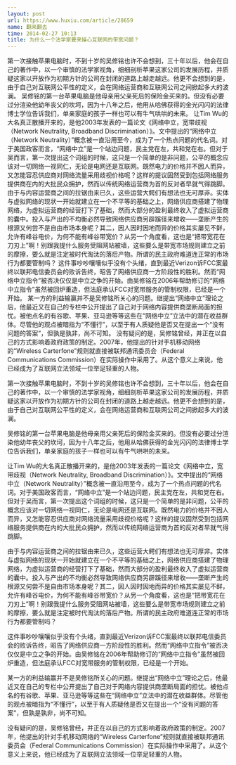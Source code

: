 ```yaml
---
layout: post
url: https://www.huxiu.com/article/28659
name: 翻来翻去
time: 2014-02-27 10:13
title: 为什么一个法学家要来操心互联网的带宽问题？
---
```

第一次接触苹果电脑时，不到十岁的吴修铭也许不会想到，三十年以后，他会在自己的著作中，以一个审慎的法学家视角，细细剖析苹果这家公司的发展历程，并质疑这家以开放作为初期方针的公司在封闭的道路上越走越远。他更不会想到的是，由于自己对互联网公平性的定义，会在网络运营商和互联网公司之间掀起多大的波澜。 吴修铭的第一台苹果电脑是他母亲用父亲死后的保险金买来的。但没有必要过分渲染他幼年丧父的坎坷，因为十八年之后，他用从哈佛获得的金光闪闪的法律博士学位告诉我们，单亲家庭的孩子一样也可以有牛气哄哄的未来。 让Tim Wu的大名真正散播开来的，是他2003年发表的一篇论文《网络中立，宽带歧视（Network Neutrality, Broadband Discrimination）》。文中提出的“网络中立（Network Neutrality）”概念被一直沿用至今，成为了一个热点问题的代名词。对于美国政客而言，“网络中立”是一个站边问题，民主党在左，共和党在右。但对于吴而言，第一次提出这个词组的时候，这只是一个简单的是非问题，公平的概念应该对一切网络一视同仁，无论是电网还是互联网。既然电力的价格并不因人而异，又怎能容忍供应商对网络流量采用歧视价格呢？这样的提议固然受到包括网络服务提供商在内的大批民众拥护，然而以传统网络运营商为首的反对者早就气得跳脚。 由于与内容运营商之间的拉锯由来已久，这些运营大鳄们有想法也无可厚非。实体与虚拟网络的现状一开始就建立在一个不平等的基础之上，网络供应商搭建了物理网络，为虚拟运营商的经营打下了基础，然而大部分的盈利最终收入了虚拟运营商的囊中。投入与产出的不均衡必然导致网络供应商另辟蹊径来增收——垄断产生的根源又何尝不是自由市场本身呢？其二，因人因时因地而异的价格其实屡见不鲜，允许有峰谷电价，为何不能有峰谷带宽价？从另一个角度看，这也是“把带宽花在刀刃上”啊！别跟我提什么服务受阻网站被墙，这些要么是带宽市场规则建立之前的摩擦，要么就是注定被时代淘汰的落后产物。所谓的民主政府难道连正常的市场行为都要管制吗？ 这件事吵吵嚷嚷似乎没有个头绪，直到最近Verizon诉FCC案最终以联邦电信委员会的败诉告终，昭告了网络供应商一方阶段性的胜利。然而“网络中立指令”被否决仅仅是中立之争的开始。由吴修铭在2006年帮助修订的“网络中立指令”虽然被回炉重造，但法庭承认FCC对宽带服务的管制权限，已经是一个开始。 某一方的利益输赢并不是吴修铭所关心的问题。继提出“网络中立”理论之后，他最近又在自己的专栏中公开提出了自己对于网络内容提供商垄断局面的担忧。被他点名的有谷歌、苹果、亚马逊等等这些在“网络中立”立法中的潜在收益群体。尽管他的观点被暗指为“不懂行”，以至于有人质疑他是否又在提出一个“没有问题的答案”，但孰是孰非，尚不可知。 没有疑问的是，吴修铭曾经，并正在以自己的方式影响着政府政策的制定。2007年，他提出的针对手机移动网络的“Wireless Carterfone”规则就直接被联邦通讯委员会（Federal Communications Commission）在实际操作中采用了。从这个意义上来说，他已经成为了互联网立法领域一位举足轻重的人物。

第一次接触苹果电脑时，不到十岁的吴修铭也许不会想到，三十年以后，他会在自己的著作中，以一个审慎的法学家视角，细细剖析苹果这家公司的发展历程，并质疑这家以开放作为初期方针的公司在封闭的道路上越走越远。他更不会想到的是，由于自己对互联网公平性的定义，会在网络运营商和互联网公司之间掀起多大的波澜。

吴修铭的第一台苹果电脑是他母亲用父亲死后的保险金买来的。但没有必要过分渲染他幼年丧父的坎坷，因为十八年之后，他用从哈佛获得的金光闪闪的法律博士学位告诉我们，单亲家庭的孩子一样也可以有牛气哄哄的未来。

让Tim Wu的大名真正散播开来的，是他2003年发表的一篇论文《网络中立，宽带歧视（Network Neutrality, Broadband Discrimination）》。文中提出的“网络中立（Network Neutrality）”概念被一直沿用至今，成为了一个热点问题的代名词。对于美国政客而言，“网络中立”是一个站边问题，民主党在左，共和党在右。但对于吴而言，第一次提出这个词组的时候，这只是一个简单的是非问题，公平的概念应该对一切网络一视同仁，无论是电网还是互联网。既然电力的价格并不因人而异，又怎能容忍供应商对网络流量采用歧视价格呢？这样的提议固然受到包括网络服务提供商在内的大批民众拥护，然而以传统网络运营商为首的反对者早就气得跳脚。

由于与内容运营商之间的拉锯由来已久，这些运营大鳄们有想法也无可厚非。实体与虚拟网络的现状一开始就建立在一个不平等的基础之上，网络供应商搭建了物理网络，为虚拟运营商的经营打下了基础，然而大部分的盈利最终收入了虚拟运营商的囊中。投入与产出的不均衡必然导致网络供应商另辟蹊径来增收——垄断产生的根源又何尝不是自由市场本身呢？其二，因人因时因地而异的价格其实屡见不鲜，允许有峰谷电价，为何不能有峰谷带宽价？从另一个角度看，这也是“把带宽花在刀刃上”啊！别跟我提什么服务受阻网站被墙，这些要么是带宽市场规则建立之前的摩擦，要么就是注定被时代淘汰的落后产物。所谓的民主政府难道连正常的市场行为都要管制吗？

这件事吵吵嚷嚷似乎没有个头绪，直到最近Verizon诉FCC案最终以联邦电信委员会的败诉告终，昭告了网络供应商一方阶段性的胜利。然而“网络中立指令”被否决仅仅是中立之争的开始。由吴修铭在2006年帮助修订的“网络中立指令”虽然被回炉重造，但法庭承认FCC对宽带服务的管制权限，已经是一个开始。

某一方的利益输赢并不是吴修铭所关心的问题。继提出“网络中立”理论之后，他最近又在自己的专栏中公开提出了自己对于网络内容提供商垄断局面的担忧。被他点名的有谷歌、苹果、亚马逊等等这些在“网络中立”立法中的潜在收益群体。尽管他的观点被暗指为“不懂行”，以至于有人质疑他是否又在提出一个“没有问题的答案”，但孰是孰非，尚不可知。

没有疑问的是，吴修铭曾经，并正在以自己的方式影响着政府政策的制定。2007年，他提出的针对手机移动网络的“Wireless Carterfone”规则就直接被联邦通讯委员会（Federal Communications Commission）在实际操作中采用了。从这个意义上来说，他已经成为了互联网立法领域一位举足轻重的人物。

